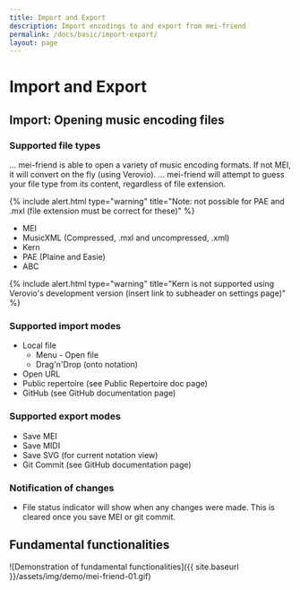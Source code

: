 ```yaml
---
title: Import and Export
description: Import encodings to and export from mei-friend
permalink: /docs/basic/import-export/
layout: page 
---
```

# Import and Export

## Import: Opening music encoding files

### Supported file types

... mei-friend is able to open a variety of music encoding formats. If not MEI, it will convert on the fly (using Verovio). 
... mei-friend will attempt to guess your file type from its content, regardless of file extension. 

{% include alert.html type="warning" title="Note: not possible for PAE and .mxl (file extension must be correct for these)" %}


* MEI
* MusicXML (Compressed, .mxl and uncompressed, .xml)
* Kern 
* PAE (Plaine and Easie)
* ABC

{% include alert.html type="warning" title="Kern is not supported using Verovio's development version (insert link to subheader on settings page)" %}

### Supported import modes

* Local file
    * Menu - Open file
    * Drag'n'Drop (onto notation)
* Open URL
* Public repertoire (see Public Repertoire doc page)
* GitHub (see GitHub documentation page)

### Supported export modes

* Save MEI
* Save MIDI
* Save SVG (for current notation view)
* Git Commit (see GitHub documentation page)

### Notification of changes
* File status indicator will show when any changes were made. This is cleared once you save MEI or git commit.


## Fundamental functionalities
![Demonstration of fundamental functionalities]({{ site.baseurl }}/assets/img/demo/mei-friend-01.gif)

